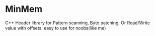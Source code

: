 # MinMem
C++ Header library for Pattern scanning, Byte patching, Or Read/Write value with offsets. easy to use for noobs(like me)
